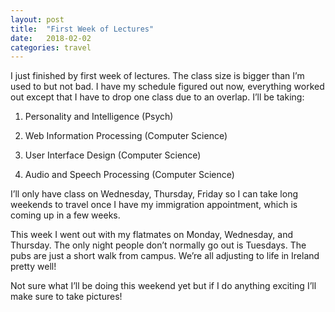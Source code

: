 ```yaml
---
layout: post
title:  "First Week of Lectures"
date:   2018-02-02
categories: travel
---
```


I just finished by first week of lectures. The class size is bigger than I’m used to but not bad. I have my schedule figured out now, everything worked out except that I have to drop one class due to an overlap. I’ll be taking:

1. Personality and Intelligence (Psych)

2. Web Information Processing (Computer Science)

3. User Interface Design (Computer Science)

4. Audio and Speech Processing (Computer Science)

I’ll only have class on Wednesday, Thursday, Friday so I can take long weekends to travel once I have my immigration appointment, which is coming up in a few weeks.

This week I went out with my flatmates on Monday, Wednesday, and Thursday. The only night people don’t normally go out is Tuesdays. The pubs are just a short walk from campus. We’re all adjusting to life in Ireland pretty well!

Not sure what I’ll be doing this weekend yet but if I do anything exciting I’ll make sure to take pictures!